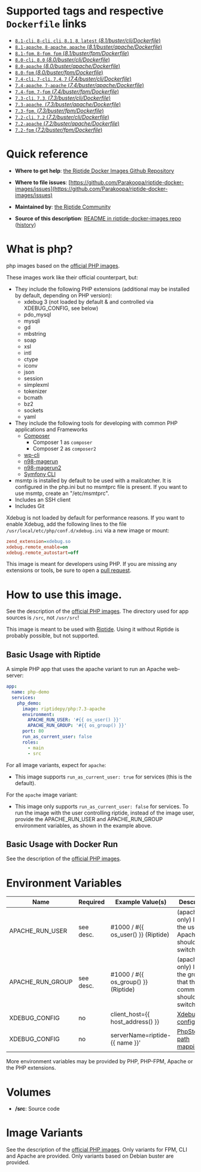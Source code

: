 # Supported tags and respective `Dockerfile` links

-	[`8.1-cli`, `8-cli`, `cli`, `8.1`, `8`, `latest` (*8.1/buster/cli/Dockerfile*)](https://github.com/Parakoopa/riptide-docker-images/tree/master/php/8.1/buster/cli/Dockerfile)
-	[`8.1-apache`, `8-apache`, `apache` (*8.1/buster/apache/Dockerfile*)](https://github.com/Parakoopa/riptide-docker-images/tree/master/php/8.1/buster/apache/Dockerfile)
-	[`8.1-fpm`, `8-fpm`, `fpm` (*8.1/buster/fpm/Dockerfile*)](https://github.com/Parakoopa/riptide-docker-images/tree/master/php/8.1/buster/fpm/Dockerfile)
-	[`8.0-cli`, `8.0` (*8.0/buster/cli/Dockerfile*)](https://github.com/Parakoopa/riptide-docker-images/tree/master/php/8.0/buster/cli/Dockerfile)
-	[`8.0-apache` (*8.0/buster/apache/Dockerfile*)](https://github.com/Parakoopa/riptide-docker-images/tree/master/php/8.0/buster/apache/Dockerfile)
-	[`8.0-fpm` (*8.0/buster/fpm/Dockerfile*)](https://github.com/Parakoopa/riptide-docker-images/tree/master/php/8.0/buster/fpm/Dockerfile)
-	[`7.4-cli`, `7-cli`, `7.4`, `7` (*7.4/buster/cli/Dockerfile*)](https://github.com/Parakoopa/riptide-docker-images/tree/master/php/7.4/buster/cli/Dockerfile)
-	[`7.4-apache`, `7-apache` (*7.4/buster/apache/Dockerfile*)](https://github.com/Parakoopa/riptide-docker-images/tree/master/php/7.4/buster/apache/Dockerfile)
-	[`7.4-fpm`, `7-fpm` (*7.4/buster/fpm/Dockerfile*)](https://github.com/Parakoopa/riptide-docker-images/tree/master/php/7.4/buster/fpm/Dockerfile)
-	[`7.3-cli`, `7.3`, (*7.3/buster/cli/Dockerfile*)](https://github.com/Parakoopa/riptide-docker-images/tree/master/php/7.3/buster/cli/Dockerfile)
-	[`7.3-apache`, (*7.3/buster/apache/Dockerfile*)](https://github.com/Parakoopa/riptide-docker-images/tree/master/php/7.3/buster/apache/Dockerfile)
-	[`7.3-fpm`, (*7.3/buster/fpm/Dockerfile*)](https://github.com/Parakoopa/riptide-docker-images/tree/master/php/7.3/buster/fpm/Dockerfile)
-	[`7.2-cli`, `7.2` (*7.2/buster/cli/Dockerfile*)](https://github.com/Parakoopa/riptide-docker-images/tree/master/php/7.2/buster/cli/Dockerfile)
-	[`7.2-apache` (*7.2/buster/apache/Dockerfile*)](https://github.com/Parakoopa/riptide-docker-images/tree/master/php/7.2/buster/apache/Dockerfile)
-	[`7.2-fpm` (*7.2/buster/fpm/Dockerfile*)](https://github.com/Parakoopa/riptide-docker-images/tree/master/php/7.2/buster/fpm/Dockerfile)

# Quick reference

-	**Where to get help**:
	[the Riptide Docker Images Github Repository](https://github.com/Parakoopa/riptide-docker-images)

-	**Where to file issues**:
	[https://github.com/Parakoopa/riptide-docker-images/issues](https://github.com/Parakoopa/riptide-docker-images/issues)

-	**Maintained by**:
	[the Riptide Community](https://github.com/Parakoopa/riptide-docker-images)

-	**Source of this description**:
	[README in riptide-docker-images repo](https://github.com/Parakoopa/riptide-docker-images/tree/master/php) ([history](https://github.com/Parakoopa/riptide-docker-images/tree/master/php))

# What is php?

php images based on the [official PHP images](https://hub.docker.com/_/php).

These images work like their official counterpart, but:

- They include the following PHP extensions (additional may be installed by default, depending on PHP version):
  - xdebug 3 (not loaded by default & and controlled via XDEBUG_CONFIG, see below)
  - pdo_mysql
  - mysqli
  - gd
  - mbstring
  - soap
  - xsl
  - intl
  - ctype
  - iconv
  - json
  - session
  - simplexml
  - tokenizer
  - bcmath
  - bz2
  - sockets
  - yaml
- They include the following tools for developing with common PHP applications and Frameworks
  - [Composer](https://getcomposer.org/)
    - Composer 1 as `composer`
    - Composer 2 as `composer2`
  - [wp-cli](https://wp-cli.org/)
  - [n98-magerun](https://github.com/netz98/n98-magerun)
  - [n98-magerun2](https://github.com/netz98/n98-magerun2)
  - [Symfony CLI](https://symfony.com/)
- msmtp is installed by default to be used with a mailcatcher. It is configured in the php.ini but no msmtprc
  file is present. If you want to use msmtp, create an "/etc/msmtprc".
- Includes an SSH client
- Includes Git

Xdebug is not loaded by default for performance reasons. If you want
to enable Xdebug, add the following lines to the file ``/usr/local/etc/php/conf.d/xdebug.ini`` via a new image or mount:
```ini
zend_extension=xdebug.so
xdebug.remote_enable=on
xdebug.remote_autostart=off
```


This image is meant for developers using PHP. If you are missing any extensions
or tools, be sure to open a [pull request](https://github.com/Parakoopa/riptide-docker-images/pulls).

# How to use this image.

See the description of the [official PHP images](https://hub.docker.com/_/php). 
The directory used for app sources is `/src`, not `/usr/src`!

This image is meant to be used with [Riptide](https://github.com/Parakoopa/riptide-cli). 
Using it without Riptide is probably possible, but not supported.

## Basic Usage with Riptide

A simple PHP app that uses the apache variant to run an Apache web-server: 

```yaml
app:
  name: php-demo
  services:
    php_demo:
      image: riptidepy/php:7.3-apache
      environment:
        APACHE_RUN_USER: '#{{ os_user() }}'
        APACHE_RUN_GROUP: '#{{ os_group() }}'
      port: 80
      run_as_current_user: false
      roles:
        - main
        - src
```

For all image variants, expect for `apache`:

- This image supports ``run_as_current_user: true`` for services (this is the default).

For the `apache` image variant:

- This image only supports ``run_as_current_user: false`` for services.
  To run the image with the user controlling riptide, instead of the image user, provide the APACHE_RUN_USER and APACHE_RUN_GROUP environment variables,
  as shown in the example above.

## Basic Usage with Docker Run

See the description of the [official PHP images](https://hub.docker.com/_/php).

# Environment Variables
 
| Name            | Required | Example Value(s)                    | Description                                                         |
|-----------------|----------|-------------------------------------|---------------------------------------------------------------------|
| APACHE_RUN_USER | see desc.| #1000 / #{{ os_user() }} (Riptide)  | (apache only) ID of the user that Apache should switch to           |   
| APACHE_RUN_GROUP| see desc.| #1000 / #{{ os_group() }} (Riptide) | (apache only) ID of the group that the main command should switch to|
| XDEBUG_CONFIG   | no       | client_host={{ host_address() }}    | [Xdebug configuration](https://xdebug.org/docs/remote)              |
| XDEBUG_CONFIG   | no       | serverName=riptide-{{ name }}'      | [PhpStorm path mapping key](https://blog.jetbrains.com/phpstorm/2012/03/new-in-4-0-easier-debugging-of-remote-php-command-line-scripts/)|

More environment variables may be provided by PHP, PHP-FPM, Apache or the PHP extensions.

# Volumes
 
- **/src**: Source code

# Image Variants

See the description of the [official PHP images](https://hub.docker.com/_/php). Only
variants for FPM, CLI and Apache are provided. Only variants based on Debian buster are provided.
